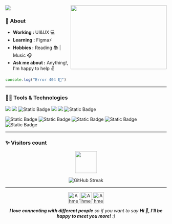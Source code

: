 <!--The Header Photo -->
<img align="center" src="header.jpg">

<!--The Gif Image which is in the right -->
<img align="right" height="200" width="300" src="dev.gif">

### 🤔 About
-  **Working :** UI&UX :computer: 
-  **Learning :** Figma:zap:	
-  **Hobbies :** Reading :books: | Music :headphones:
-  **Ask me about :** Anything!, I'm happy to help :v:
 
```JavaScript
console.log("Error 404 ❗🥹")
```
-----------------------------------------------------------------------------------------------------------------------------------------------------------------------
### 🧑‍💻 Tools & Technologies
<p align=left>
 <img src=https://img.shields.io/badge/Visual_Studio_Code-0078D4?style=for-the-badge&logo=visual%20studio%20code&logoColor=white>
 <img src=https://img.shields.io/badge/HTML-E34F26.svg?style=for-the-badge&logo=html5&logoColor=white>
<img alt="Static Badge" src="https://img.shields.io/badge/CSS3-%231572B6?style=for-the-badge&logo=css3&color=%231572B6">
 <img src=https://img.shields.io/badge/JavaScript-F7DF1E?style=for-the-badge&logo=javascript&logoColor=black>
 <img src=https://img.shields.io/badge/Git-F05032?style=for-the-badge&logo=git&logoColor=white >
<img alt="Static Badge" src="https://img.shields.io/badge/GitHub-%23181717?style=for-the-badge&logo=Github&logoColor=%23181717&color=%236e5494">
 </p>
 
 <p align=left>
<img alt="Static Badge" src="https://img.shields.io/badge/React-%2361DAFB?style=for-the-badge&logo=React&logoColor=%2361DAFB&color=black">
<img alt="Static Badge" src="https://img.shields.io/badge/bootstrap-%237952B3?style=for-the-badge&logo=bootstrap&logoColor=white">
<img alt="Static Badge" src="https://img.shields.io/badge/tailwind-%2306B6D4?style=for-the-badge&logo=tailwindcss&logoColor=%2361DAFB&color=black">
<img alt="Static Badge" src="https://img.shields.io/badge/postman-%23FF6C37?style=for-the-badge&logo=postman&logoColor=white">
<img alt="Static Badge" src="https://img.shields.io/badge/JSON-%23000000?style=for-the-badge&logo=JSON&logoColor=%23000000&color=white">
</p>

-----------------------------------------------------------------------------------------------------------------------------------------------------------------------
### ✨ Visitors count

<p align="center">
  <img height="68em" src="https://profile-counter.glitch.me/{Mennaelsayd55}/count.svg" />
</p>

 <p align="center">
  <img src="https://streak-stats.demolab.com?user=Mennaelsayd55&theme=onedark-duo&border_radius=5&date_format=j%20M%5B%20Y%5D&card_width=500" alt="GitHub Streak" />
</p>  
  
-----------------------------------------------------------------------------------------------------------------------------------------------------------------------

<p align="center">
<a href="https://twitter.com/حطي هنا لينك ال تويتر بتاعك لو فيه " target="blank">
  <img align="center" src="https://raw.githubusercontent.com/rahuldkjain/github-profile-readme-generator/master/src/images/icons/Social/twitter.svg" alt="Ahmed Wael" height="35" width="35" />
</a>
  
<a href="https://www.linkedin.com/in/لينك لينكيد ان /" target="blank">
  <img align="center" src="https://raw.githubusercontent.com/rahuldkjain/github-profile-readme-generator/master/src/images/icons/Social/linked-in-alt.svg" alt="Ahmed Wael" height="35" width="35" />
</a>
<a href="https://web.facebook.com/الفيس" target="blank">
  <img align="center" src="https://raw.githubusercontent.com/rahuldkjain/github-profile-readme-generator/master/src/images/icons/Social/facebook.svg" alt="Ahmed Wael" height="35" width="35" />
</a>
</p>

<p align="center"><em><b>I love connecting with different people</b> so if you want to say <b>Hi 👋, I'll be happy to meet you more!</b> :)</em></p>
